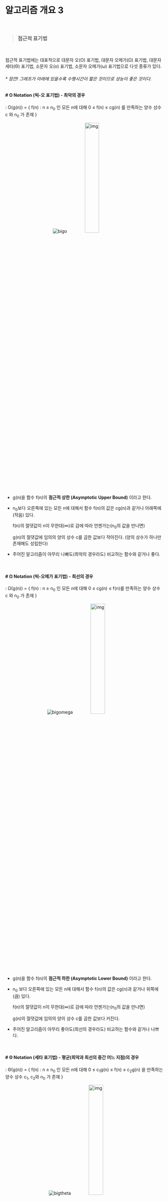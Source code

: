 # 알고리즘 개요 3

<br>

> ### 점근적 표기법

<br>

점근적 표기법에는 대표적으로 대문자 오(O) 표기법, 대문자 오메가(Ω) 표기법, 대문자 세타(Θ) 표기법, 소문자 오(o) 표기법, 소문자 오메가(ω) 표기법으로 다섯 종류가 있다.



###### * 잠깐! 그래프가 아래에 있을수록 수행시간이 짧은 것이므로 성능이 좋은 것이다.

#### # O Notation (빅-오 표기법) - 최악의 경우

: O(g(n)) = { f(n) : n ≥ n<sub>0</sub> 인 모든 n에 대해 0 ≤ f(n) ≤ cg(n) 를 만족하는 양수 상수 c 와 n<sub>0</sub> 가 존재 }

<p align="center">
    <img src="https://user-images.githubusercontent.com/33328991/72201144-6d31b600-3494-11ea-91f8-b28be835c9e4.JPG" alt="bigo" />
    <img src="https://i.imgur.com/QmfDswm.png" alt="img" width="30%" />
</p>

- g(n)을 함수 f(n)의 **점근적 상한 (Asymptotic Upper Bound)** 이라고 한다.

- n<sub>0</sub>보다 오른쪽에 있는 모든 n에 대해서 함수 f(n)의 값은 cg(n)과 같거나 아래쪽에(작음) 있다.

  f(n)의 절댓값이 n이 무한대(∞)로 감에 따라 언젠가는(n<sub>0</sub>의 값을 만나면)

  g(n)의 절댓값에 임의의 양의 상수 c를 곱한 값보다 작아진다. (양의 상수가 하나만 존재해도 성립한다)

- 주어진 알고리즘이 아무리 나빠도(최악의 경우라도) 비교하는 함수와 같거나 좋다.

<br>

#### # Ω Notation (빅-오메가 표기법) - 최선의 경우

: Ω(g(n)) = { f(n) : n ≥ n<sub>0</sub> 인 모든 n에 대해 0 ≤ cg(n) ≤ f(n)를 만족하는 양수 상수 c 와 n<sub>0</sub> 가 존재 }

<p align="center">
    <img src="https://user-images.githubusercontent.com/33328991/72201145-6dca4c80-3494-11ea-806f-1d6a124a701e.JPG" alt="bigomega" />
    <img src="https://i.imgur.com/1Hnuy1s.png" alt="img" width="30%" />
</p>

- g(n)을 함수 f(n)의 **점근적 하한 (Asymptotic Lower Bound)** 이라고 한다.

- n<sub>0</sub> 보다 오른쪽에 있는 모든 n에 대해서 함수 f(n)의 값은 cg(n)과 같거나 위쪽에(큼) 있다.

  f(n)의 절댓값이 n이 무한대(∞)로 감에 따라 언젠가는(n<sub>0</sub>의 값을 만나면)

  g(n)의 절댓값에 임의의 양의 상수 c를 곱한 값보다 커진다.

- 주어진 알고리즘이 아무리 좋아도(최선의 경우라도) 비교하는 함수와 같거나 나쁘다.

<br>

#### # Θ Notation (세타 표기법) - 평균(최악과 최선의 중간 어느 지점)의 경우

: Θ(g(n)) = { f(n) : n ≥ n<sub>0</sub> 인 모든 n에 대해 0 ≤ c<sub>1</sub>g(n) ≤ f(n) ≤ c<sub>2</sub>g(n) 을 만족하는 양수 상수 c<sub>1</sub>, c<sub>2</sub>와 n<sub>0</sub> 가 존재 }

<p align="center">
    <img src="https://user-images.githubusercontent.com/33328991/72201146-6efb7980-3494-11ea-9de3-afb803a2cf28.JPG" alt="bigtheta" />
    <img src="https://i.imgur.com/Bx7ykk3.png" alt="img" width="30%" />
</p>

- g(n)을 함수 f(n)의 **점근적 상한 및 하한의 교집합 (Asymptotically Tight Bound)** 이라고 한다.

- n<sub>0</sub>보다 오른쪽에 있는 모든 n에 대해서 함수 f(n)의 값은 c<sub>1</sub>g(n)과 같거나 위쪽에(큼) 있고

  c<sub>2</sub>g(n)과 같거나 아래쪽에(작음) 있다.

- 주어진 알고리즘이 아무리 좋거나 나쁘더라도 비교하는 함수의 범위 안에 있다.

<br>

#### # o Notation (리틀-오 표기법) - 보다 엄격한 최악의 경우

<p align="center">
    <img src="https://user-images.githubusercontent.com/33328991/72201147-702ca680-3494-11ea-9014-f1755448e08a.JPG" alt="littleo" />
</p>

- g(n)을 함수 f(n)의 점근적 상한 (Asymptotic Upper Bound) **보다 여유 있는 상한**이라고 한다.

- Big O는 n이 무한대로 커질 때만이 아니라 특정 값에 가까워질 때에 대해서도 사용될 수 있는 개념인데,

  Little O는 n이 무한대로 커지는 상황에서만 사용되는 개념이다.

- g(n)의 절댓값에 어떤 작은 양의 숫자 c를 곱해도 f(n)보다 커지는 순간이 n을 키우다 보면 언젠가는 나타난다.

  (모든 양의 상수가 성립해야 한다)

- '어떤 작은 양의 숫자 c를 곱해도'라는 조건이 추가되었기 때문에 빅-오 보다 조건이 더욱 엄격하다.

  (리틀-오를 성립한다면 빅-오도 성립한다)

<br>

#### # ω Notation (리틀-오메가 표기법) - 보다 엄격한 최선의 경우

<p align="center">
    <img src="https://user-images.githubusercontent.com/33328991/72201148-715dd380-3494-11ea-80b6-c300d99a0a52.JPG" alt="littleomega" />
</p>

- g(n)을 함수 f(n)의 점근적 하한 (Asymptotic Lower Bound) **보다 여유 있는 하한**이라고 한다.

<br>

#### # 표기법 간의 관계

|   표기법   |         대략적 의미         |
| :--------: | ------------------------- |
| **f=ω(g)** |    f는 g보다 크다,  f>g     |
| **f=Ω(g)** | f는 g보다 크거나 같다,  f≥g |
| **f=Θ(g)** |   f는 g와 대략 같다,  f=g   |
| **f=O(g)** | f는 g보다 작거나 같다,  f≤g |
| **f=o(g)** |    f는 g보다 작다,  f<g     |

ω(g), Ω(g), Θ(g), O(g), o(g)는 각각 함수의 **집합**을 의미한다. 각 집합의 요소 수는 무한히 많을 것이다.

다섯 집합 사이의 관계를 따져보면 다음과 같다.

<p align="center"><img src="https://i.imgur.com/tMfg0j8.png" alt="img" width="50%" /></p>
<br>

******

<br>

> ### Big-O 표기법의 종류와 성능

<br>

#### # Big-O 표기법의 종류

|       Notation       |          Name          |
| ------------------ | -------------------- |
|       **O(1)**       |    Constant (상수)     |
|     **O(log n)**     |   Logarithmic (로그)   |
|       **O(n)**       |     Linear (선형)      |
|    **O(n log n)**    | Log Linear (선형 로그) |
| **O(n<sup>2</sup>)** |    Quadratic (2차)     |
| **O(n<sup>3</sup>)** |      Cubic (3차)       |
| **O(2<sup>n</sup>)** |   Exponential (지수)   |
|      **O(n!)**       |  Factorial (팩토리얼)  |

- O(1)

  - 문제를 해결하는데 오직 한 단계만 거친다.

  - 입력 데이터와 상관없이 일정한 실행 시간을 가진다.

    - 스택에서 push, pop

- O(log n)

  - 문제를 해결하는 데 필요한 단계들이 연산마다 특정 요인에 의해 줄어든다. 

  - 입력 데이터가 증가하면 실행 시간이 조금씩 증가한다.

  - 주로 커다란 문제를 일정한 크기를 갖는 작은 문제로 쪼갤 때 나타나는 유형이다.

    (성능이 좋은 탐색 알고리즘은 대부분 log n의 수행 시간을 가진다.)

    - 이진 트리, 이진 검색

- O(n) 

  - 문제를 해결하기 위한 단계의 수와 입력값이 1:1 관계를 가진다.

  - 입력 데이터 수와 비례하여 실행 시간이 선형적으로 증가한다.

    - for문, 순차 검색

- O(n log n)

  - 입력 데이터가 늘어난 양보다 조금 더 늘어난 실행 시간을 가진다.

  - 주로 커다란 문제를 나누어 해결하고 이를 다시 합치는 과정에서 나타나는 유형이다.

  - n이 두 배로 늘어나면 실행 시간은 두 배보다 약간 더 많이 늘어난다.

    - 퀵 정렬, 합병 정렬, 힙 정렬

- O(n<sup>2</sup>)

  - 문제를 해결하기 위한 단계의 수는 입력값 n의 제곱이다.
  
  - 입력 데이터가 커질수록 배수로 늘어나는 실행 시간을 가진다.

  - 데이터의 제곱에 비례하여 효율이 좋지 않다.
  
  - n이 두 배면 수행 시간은 네 배로 늘어나고 데이터가 많으면 감당할 수 없다.

  - 주로 이중 루프 내에서 입력 자료를 처리하는 경우에 나타나는 유형이다.
  
    - 이중 for 문, 삽입 정렬, 버블 정렬, 선택 정렬

- O(n<sup>3</sup>)

  - 입력 데이터가 커질수록 배수로 늘어나는 실행 시간을 가진다.

  - n이 두 배면 수행 시간은 여덟 배로 늘어나고 데이터가 많으면 감당할 수 없다.

  - 주로 삼중 루프 내에서 입력 자료를 처리하는 경우에 나타나는 유형이다.

- O(2<sup>n</sup>)

  - 문제를 해결하기 위한 단계의 수는 주어진 상숫값(c) 의 n 제곱이다.

  - 입력 데이터가 증가하면 실행 시간이 급격하게 증가한다.

    - 피보나치 수열

- O(n!)
  
  - 입력 데이터에 따라 데이터의 양이 팩토리얼만큼 증가한다.

<br>

#### # 성능 비교

<p align="center"><img src="https://t1.daumcdn.net/cfile/tistory/99EF1E395C7EB4B601" alt="img" width="70%" /></p>
그래프에 나와 있는 시간 복잡도의 성능을 비교하면 다음과 같다.

(왼쪽에서 오른쪽으로 갈수록 효율성이 떨어진다)

<div align="center">faster&emsp;&emsp;<img src="https://t1.daumcdn.net/cfile/tistory/995DFD335C7EB57801" alt="img" />&emsp;&emsp;slower</div>
<br>

******
#### 참고

###### [블로그] [https://ratsgo.github.io](https://ratsgo.github.io/data%20structure&algorithm/2017/09/13/asymptotic/) - 그림, 내용

###### [블로그] [https://noahlogs.tistory.com](https://noahlogs.tistory.com/27) - 그림

###### [블로그] [https://sdolnote.tistory.com](https://sdolnote.tistory.com/entry/BigOLittleo) - 내용

